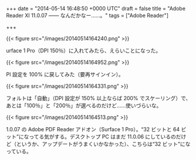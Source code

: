
+++
date = "2014-05-14 16:48:50 +0000 UTC"
draft = false
title = "Adobe Reader XI 11.0.07 ―― なんだかなー……。"
tags = ["Adobe Reader"]

+++


{{< figure src="/images/20140514164240.png"  >}}

urface 1 Pro（DPI 150％）に入れてみたら、えらいことになった。

{{< figure src="/images/20140514164952.png"  >}}

PI 設定を 100% に戻してみた（要再サインイン）。

{{< figure src="/images/20140514164331.png"  >}}

フォルトは「自動」（DPI 設定が 150% 以上ならば 200% でスケーリング）で、あとは「100％」と「200％」が選べるのだけど……使いづらいな。

{{< figure src="/images/20140514164513.png"  >}}

1.0.07 の Adobe PDF Reader アドオン（Surface 1 Pro）。“32 ビットと 64 ビット”になってる気がする。デスクトップ PC はまだ 11.0.06 にしているのだけど（というか、アップデートがうまくいかなかった）、こちらは“32 ビット”になっている。


